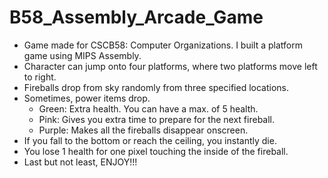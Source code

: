 # B58_Assembly_Arcade_Game

- Game made for CSCB58: Computer Organizations. I built a platform game using MIPS Assembly.
- Character can jump onto four platforms, where two platforms move left to right.
- Fireballs drop from sky randomly from three specified locations.
- Sometimes, power items drop.
  - Green: Extra health. You can have a max. of 5 health.
  - Pink: Gives you extra time to prepare for the next fireball.
  - Purple: Makes all the fireballs disappear onscreen.
- If you fall to the bottom or reach the ceiling, you instantly die.
- You lose 1 health for one pixel touching the inside of the fireball.
- Last but not least, ENJOY!!!
